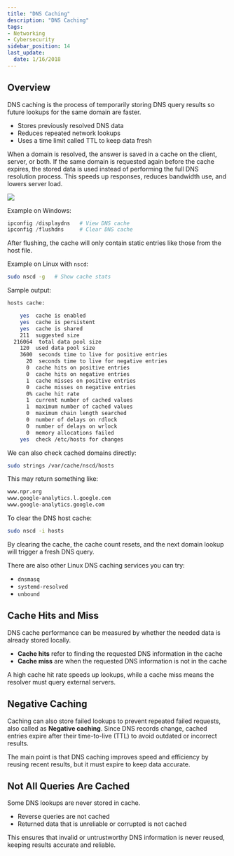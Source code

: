 ```yaml
---
title: "DNS Caching"
description: "DNS Caching"
tags: 
- Networking
- Cybersecurity
sidebar_position: 14
last_update:
  date: 1/16/2018
---
```



## Overview

DNS caching is the process of temporarily storing DNS query results so future lookups for the same domain are faster.

- Stores previously resolved DNS data
- Reduces repeated network lookups
- Uses a time limit called TTL to keep data fresh

When a domain is resolved, the answer is saved in a cache on the client, server, or both. If the same domain is requested again before the cache expires, the stored data is used instead of performing the full DNS resolution process. This speeds up responses, reduces bandwidth use, and lowers server load.

<div class="img-center"> 

![](/img/docs/all-things-network-basics-dns-caching.png)

</div>


Example on Windows:

```powershell
ipconfig /displaydns   # View DNS cache  
ipconfig /flushdns     # Clear DNS cache
```

After flushing, the cache will only contain static entries like those from the host file.

Example on Linux with `nscd`:

```bash
sudo nscd -g   # Show cache stats
```

Sample output:

```bash
hosts cache:

    yes  cache is enabled
    yes  cache is persistent
    yes  cache is shared
    211  suggested size
  216064  total data pool size
    120  used data pool size
    3600  seconds time to live for positive entries
      20  seconds time to live for negative entries
      0  cache hits on positive entries
      0  cache hits on negative entries
      1  cache misses on positive entries
      0  cache misses on negative entries
      0% cache hit rate
      1  current number of cached values
      1  maximum number of cached values
      0  maximum chain length searched
      0  number of delays on rdlock
      0  number of delays on wrlock
      0  memory allocations failed
    yes  check /etc/hosts for changes 
```

We can also check cached domains directly:

```bash
sudo strings /var/cache/nscd/hosts 
```

This may return something like:

```bash
www.npr.org
www.google-analytics.l.google.com 
www.google-analytics.google.com 
```

To clear the DNS host cache: 

```bash 
sudo nscd -i hosts
```

By clearing the cache, the cache count resets, and the next domain lookup will trigger a fresh DNS query.

There are also other Linux DNS caching services you can try:

- `dnsmasq` 
- `systemd-resolved`
- `unbound`



## Cache Hits and Miss

DNS cache performance can be measured by whether the needed data is already stored locally.

- **Cache hits** refer to finding the requested DNS information in the cache
- **Cache miss** are when the requested DNS information is not in the cache

A high cache hit rate speeds up lookups, while a cache miss means the resolver must query external servers.


## Negative Caching

Caching can also store failed lookups to prevent repeated failed requests, also called as **Negative caching**. Since DNS records change, cached entries expire after their time-to-live (TTL) to avoid outdated or incorrect results.

The main point is that DNS caching improves speed and efficiency by reusing recent results, but it must expire to keep data accurate.

## Not All Queries Are Cached

Some DNS lookups are never stored in cache.

- Reverse queries are not cached
- Returned data that is unreliable or corrupted is not cached

This ensures that invalid or untrustworthy DNS information is never reused, keeping results accurate and reliable.
